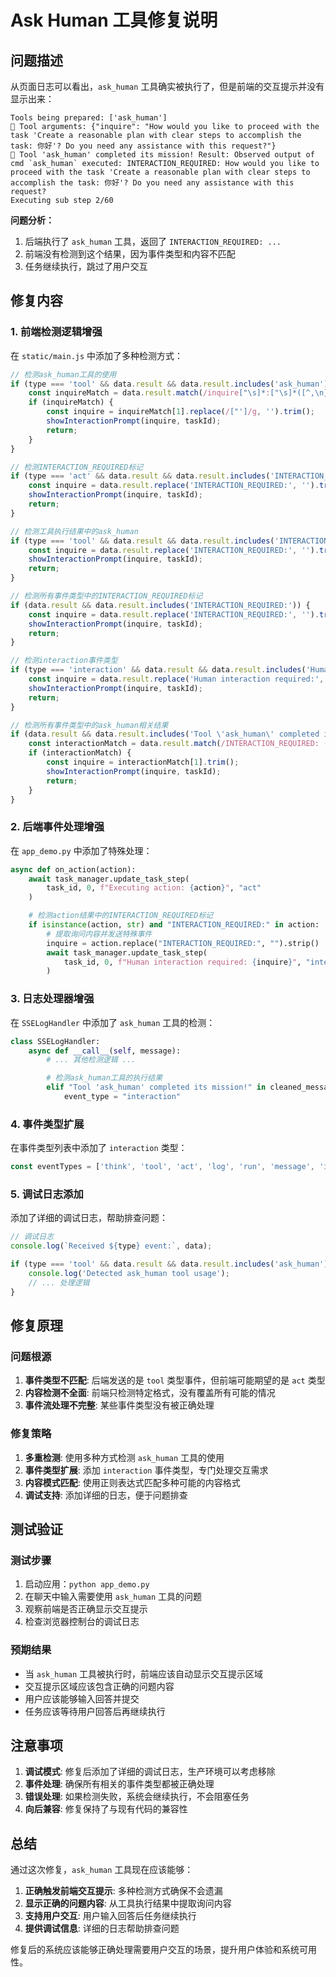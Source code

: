 # Ask Human 工具修复说明

## 问题描述

从页面日志可以看出，`ask_human` 工具确实被执行了，但是前端的交互提示并没有显示出来：

```
Tools being prepared: ['ask_human']
🔧 Tool arguments: {"inquire": "How would you like to proceed with the task 'Create a reasonable plan with clear steps to accomplish the task: 你好'? Do you need any assistance with this request?"}
🎯 Tool 'ask_human' completed its mission! Result: Observed output of cmd `ask_human` executed: INTERACTION_REQUIRED: How would you like to proceed with the task 'Create a reasonable plan with clear steps to accomplish the task: 你好'? Do you need any assistance with this request?
Executing sub step 2/60
```

**问题分析：**
1. 后端执行了 `ask_human` 工具，返回了 `INTERACTION_REQUIRED: ...`
2. 前端没有检测到这个结果，因为事件类型和内容不匹配
3. 任务继续执行，跳过了用户交互

## 修复内容

### 1. 前端检测逻辑增强

在 `static/main.js` 中添加了多种检测方式：

```javascript
// 检测ask_human工具的使用
if (type === 'tool' && data.result && data.result.includes('ask_human')) {
    const inquireMatch = data.result.match(/inquire["\s]*:["\s]*([^,\n}]+)/);
    if (inquireMatch) {
        const inquire = inquireMatch[1].replace(/["']/g, '').trim();
        showInteractionPrompt(inquire, taskId);
        return;
    }
}

// 检测INTERACTION_REQUIRED标记
if (type === 'act' && data.result && data.result.includes('INTERACTION_REQUIRED:')) {
    const inquire = data.result.replace('INTERACTION_REQUIRED:', '').trim();
    showInteractionPrompt(inquire, taskId);
    return;
}

// 检测工具执行结果中的ask_human
if (type === 'tool' && data.result && data.result.includes('INTERACTION_REQUIRED:')) {
    const inquire = data.result.replace('INTERACTION_REQUIRED:', '').trim();
    showInteractionPrompt(inquire, taskId);
    return;
}

// 检测所有事件类型中的INTERACTION_REQUIRED标记
if (data.result && data.result.includes('INTERACTION_REQUIRED:')) {
    const inquire = data.result.replace('INTERACTION_REQUIRED:', '').trim();
    showInteractionPrompt(inquire, taskId);
    return;
}

// 检测interaction事件类型
if (type === 'interaction' && data.result && data.result.includes('Human interaction required:')) {
    const inquire = data.result.replace('Human interaction required:', '').trim();
    showInteractionPrompt(inquire, taskId);
    return;
}

// 检测所有事件类型中的ask_human相关结果
if (data.result && data.result.includes('Tool \'ask_human\' completed its mission!')) {
    const interactionMatch = data.result.match(/INTERACTION_REQUIRED: (.+)/);
    if (interactionMatch) {
        const inquire = interactionMatch[1].trim();
        showInteractionPrompt(inquire, taskId);
        return;
    }
}
```

### 2. 后端事件处理增强

在 `app_demo.py` 中添加了特殊处理：

```python
async def on_action(action):
    await task_manager.update_task_step(
        task_id, 0, f"Executing action: {action}", "act"
    )

    # 检测action结果中的INTERACTION_REQUIRED标记
    if isinstance(action, str) and "INTERACTION_REQUIRED:" in action:
        # 提取询问内容并发送特殊事件
        inquire = action.replace("INTERACTION_REQUIRED:", "").strip()
        await task_manager.update_task_step(
            task_id, 0, f"Human interaction required: {inquire}", "interaction"
        )
```

### 3. 日志处理器增强

在 `SSELogHandler` 中添加了 `ask_human` 工具的检测：

```python
class SSELogHandler:
    async def __call__(self, message):
        # ... 其他检测逻辑 ...

        # 检测ask_human工具的执行结果
        elif "Tool 'ask_human' completed its mission!" in cleaned_message:
            event_type = "interaction"
```

### 4. 事件类型扩展

在事件类型列表中添加了 `interaction` 类型：

```javascript
const eventTypes = ['think', 'tool', 'act', 'log', 'run', 'message', 'interaction'];
```

### 5. 调试日志添加

添加了详细的调试日志，帮助排查问题：

```javascript
// 调试日志
console.log(`Received ${type} event:`, data);

if (type === 'tool' && data.result && data.result.includes('ask_human')) {
    console.log('Detected ask_human tool usage');
    // ... 处理逻辑
}
```

## 修复原理

### 问题根源

1. **事件类型不匹配**: 后端发送的是 `tool` 类型事件，但前端可能期望的是 `act` 类型
2. **内容检测不全面**: 前端只检测特定格式，没有覆盖所有可能的情况
3. **事件流处理不完整**: 某些事件类型没有被正确处理

### 修复策略

1. **多重检测**: 使用多种方式检测 `ask_human` 工具的使用
2. **事件类型扩展**: 添加 `interaction` 事件类型，专门处理交互需求
3. **内容模式匹配**: 使用正则表达式匹配多种可能的内容格式
4. **调试支持**: 添加详细的日志，便于问题排查

## 测试验证

### 测试步骤

1. 启动应用：`python app_demo.py`
2. 在聊天中输入需要使用 `ask_human` 工具的问题
3. 观察前端是否正确显示交互提示
4. 检查浏览器控制台的调试日志

### 预期结果

- 当 `ask_human` 工具被执行时，前端应该自动显示交互提示区域
- 交互提示区域应该包含正确的问题内容
- 用户应该能够输入回答并提交
- 任务应该等待用户回答后再继续执行

## 注意事项

1. **调试模式**: 修复后添加了详细的调试日志，生产环境可以考虑移除
2. **事件处理**: 确保所有相关的事件类型都被正确处理
3. **错误处理**: 如果检测失败，系统会继续执行，不会阻塞任务
4. **向后兼容**: 修复保持了与现有代码的兼容性

## 总结

通过这次修复，`ask_human` 工具现在应该能够：

1. **正确触发前端交互提示**: 多种检测方式确保不会遗漏
2. **显示正确的问题内容**: 从工具执行结果中提取询问内容
3. **支持用户交互**: 用户输入回答后任务继续执行
4. **提供调试信息**: 详细的日志帮助排查问题

修复后的系统应该能够正确处理需要用户交互的场景，提升用户体验和系统可用性。
